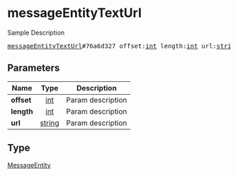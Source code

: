 # messageEntityTextUrl

Sample Description

<pre>
<a href="../constructor/messageEntityTextUrl.md">messageEntityTextUrl</a>#76a6d327 offset:<a href="../type/int.md">int</a> length:<a href="../type/int.md">int</a> url:<a href="../type/string.md">string</a> = <a href="../type/MessageEntity.md">MessageEntity</a>;
</pre>

## Parameters

| Name | Type | Description |
|------|:----:|-------------|
| **offset** | [int](../type/int.md) | Param description |
| **length** | [int](../type/int.md) | Param description |
| **url** | [string](../type/string.md) | Param description |

## Type

[MessageEntity](../type/MessageEntity.md)
